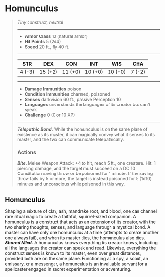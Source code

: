 # Homunculus
>*Tiny construct, neutral*
>___
>- **Armor Class** 13 (natural armor)
>- **Hit Points** 5 (2d4)
>- **Speed** 20 ft., fly 40 ft.
>___
>|STR|DEX|CON|INT|WIS|CHA|
>|:---:|:---:|:---:|:---:|:---:|:---:|
>|4 (-3)|15 (+2)|11 (+0)|10 (+0)|10 (+0)|7 (-2)|
>___
>- **Damage Immunities** poison
>- **Condition Immunities** charmed, poisoned
>- **Senses** darkvision 60 ft., passive Perception 10
>- **Languages** understands the languages of its creator but can't speak
>- **Challenge** 0 (0 or 10 XP)
>___
>***Telepathic Bond.*** While the homunculus is on the same plane of existence as its master, it can magically convey what it senses to its master, and the two can communicate telepathically.  
>
>### Actions
>***Bite.*** Melee Weapon Attack: +4 to hit, reach 5 ft., one creature. Hit: 1 piercing damage, and the target must succeed on a DC 10 Constitution saving throw or be poisoned for 1 minute. If the saving throw fails by 5 or more, the target is instead poisoned for 5 (1d10) minutes and unconscious while poisoned in this way.
## Homunculus
Shaping a mixture of clay, ash, mandrake root, and blood, one can channel rare ritual magic to create a faithful, squirrel-sized companion.
A homunculus is a construct that acts as an extension of its creator, with the two sharing thoughts, senses, and language through a mystical bond. A master can have only one homunculus at a time (attempts to create another one always fail), and when its master dies, the homunculus also dies.
***Shared Mind.*** A homunculus knows everything its creator knows, including all the languages the creator can speak and read. Likewise, everything the construct senses is known to its master, even over great distances, provided both are on the same plane. Functioning as a spy, a scout, an emissary, or a messenger, a homunculus is an invaluable servant for a spellcaster engaged in secret experimentation or adventuring.